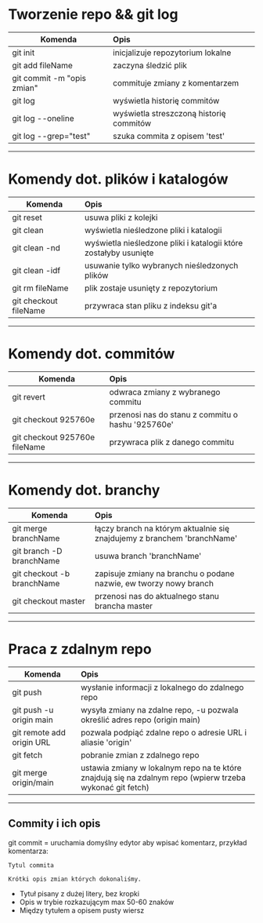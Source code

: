 <!-- https://aimweb.pl/sciagawka-git-komendy-ktore-warto-znac/ -->

# Tworzenie repo && git log

| Komenda          | Opis            |
| ---------------- | :-------------- |
git init | inicjalizuje repozytorium lokalne
git add fileName | zaczyna śledzić plik
git commit -m "opis zmian" | commituje zmiany z komentarzem
git log | wyświetla historię commitów
git log --oneline | wyświetla streszczoną historię commitów
git log --grep="test" | szuka commita z opisem 'test'

---

# Komendy dot. plików i katalogów

| Komenda          | Opis            |
| ---------------- | :-------------- |
git reset | usuwa pliki z kolejki
git clean      | wyświetla nieśledzone pliki i katalogii
git clean -nd | wyświetla nieśledzone pliki i katalogii które zostałyby usunięte
git clean -idf | usuwanie tylko wybranych nieśledzonych plików
git rm fileName | plik zostaje usunięty z repozytorium
git checkout fileName | przywraca stan pliku z indeksu git'a

---

# Komendy dot. commitów

| Komenda          | Opis            |
| ---------------- | :-------------- |
git revert | odwraca zmiany z wybranego commitu
git checkout 925760e | przenosi nas do stanu z commitu o hashu '925760e'
git checkout 925760e fileName | przywraca plik z danego commitu

---

# Komendy dot. branchy

| Komenda          | Opis            |
| ---------------- | :-------------- |
git merge branchName | łączy branch na którym aktualnie się znajdujemy z branchem 'branchName'
git branch -D branchName | usuwa branch 'branchName'
git checkout -b branchName | zapisuje zmiany na branchu o podane nazwie, ew tworzy nowy branch
git checkout master | przenosi nas do aktualnego stanu brancha master

---

# Praca z zdalnym repo

| Komenda          | Opis            |
| ---------------- | :-------------- |
git push | wysłanie informacji z lokalnego do zdalnego repo
git push -u origin main | wysyła zmiany na zdalne repo, -u pozwala określić adres repo (origin main)
git remote add origin URL | pozwala podpiąć zdalne repo o adresie URL i aliasie 'origin'
git fetch | pobranie zmian z zdalnego repo
git merge origin/main | ustawia zmiany w lokalnym repo na te które znajdują się na zdalnym repo (wpierw trzeba wykonać git fetch)

---

## Commity i ich opis

git commit = uruchamia domyślny edytor aby wpisać komentarz, przykład komentarza:  

```git
Tytul commita

Krótki opis zmian których dokonaliśmy.
```

* Tytuł pisany z dużej litery, bez kropki
* Opis w trybie rozkazującym max 50-60 znaków
* Między tytułem a opisem pusty wiersz
